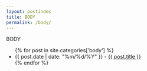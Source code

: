 ```yaml
---
layout: postindex
title: BODY
permalink: /body/
---
```


<div class="page-heading">BODY</div>
<ul class="default-list">
{% for post in site.categories['body'] %}
  <li>
    <span class="default-meta">{{ post.date | date: "%m/%d/%Y" }} - </span>
    <a class="default-link" href="{{ post.url | prepend: site.baseurl }}">{{ post.title }}</a>
  </li>
{% endfor %}
</ul>
